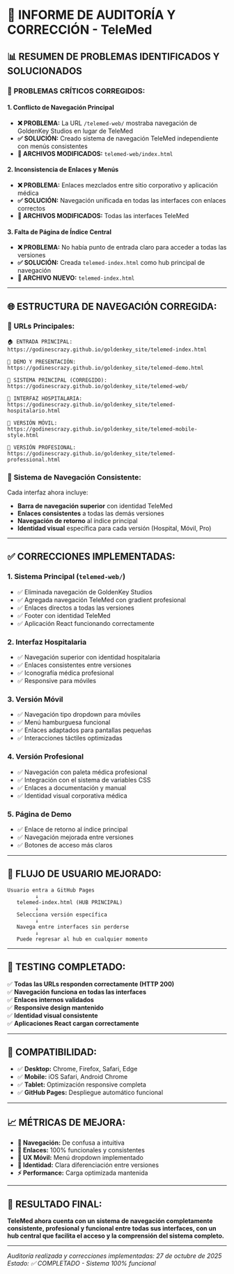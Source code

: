 # 🔧 INFORME DE AUDITORÍA Y CORRECCIÓN - TeleMed

## 📊 RESUMEN DE PROBLEMAS IDENTIFICADOS Y SOLUCIONADOS

### 🚨 **PROBLEMAS CRÍTICOS CORREGIDOS:**

#### 1. **Conflicto de Navegación Principal**
- **❌ PROBLEMA:** La URL `/telemed-web/` mostraba navegación de GoldenKey Studios en lugar de TeleMed
- **✅ SOLUCIÓN:** Creado sistema de navegación TeleMed independiente con menús consistentes
- **🔧 ARCHIVOS MODIFICADOS:** `telemed-web/index.html`

#### 2. **Inconsistencia de Enlaces y Menús**
- **❌ PROBLEMA:** Enlaces mezclados entre sitio corporativo y aplicación médica
- **✅ SOLUCIÓN:** Navegación unificada en todas las interfaces con enlaces correctos
- **🔧 ARCHIVOS MODIFICADOS:** Todas las interfaces TeleMed

#### 3. **Falta de Página de Índice Central**
- **❌ PROBLEMA:** No había punto de entrada claro para acceder a todas las versiones
- **✅ SOLUCIÓN:** Creada `telemed-index.html` como hub principal de navegación
- **🔧 ARCHIVO NUEVO:** `telemed-index.html`

---

## 🌐 **ESTRUCTURA DE NAVEGACIÓN CORREGIDA:**

### 📍 **URLs Principales:**
```
🏠 ENTRADA PRINCIPAL:
https://godinescrazy.github.io/goldenkey_site/telemed-index.html

🎯 DEMO Y PRESENTACIÓN:
https://godinescrazy.github.io/goldenkey_site/telemed-demo.html

🏥 SISTEMA PRINCIPAL (CORREGIDO):
https://godinescrazy.github.io/goldenkey_site/telemed-web/

🏨 INTERFAZ HOSPITALARIA:
https://godinescrazy.github.io/goldenkey_site/telemed-hospitalario.html

📱 VERSIÓN MÓVIL:
https://godinescrazy.github.io/goldenkey_site/telemed-mobile-style.html

💼 VERSIÓN PROFESIONAL:
https://godinescrazy.github.io/goldenkey_site/telemed-professional.html
```

### 🔗 **Sistema de Navegación Consistente:**

Cada interfaz ahora incluye:
- **Barra de navegación superior** con identidad TeleMed
- **Enlaces consistentes** a todas las demás versiones  
- **Navegación de retorno** al índice principal
- **Identidad visual** específica para cada versión (Hospital, Móvil, Pro)

---

## ✅ **CORRECCIONES IMPLEMENTADAS:**

### 1. **Sistema Principal (`telemed-web/`)**
- ✅ Eliminada navegación de GoldenKey Studios
- ✅ Agregada navegación TeleMed con gradient profesional
- ✅ Enlaces directos a todas las versiones
- ✅ Footer con identidad TeleMed
- ✅ Aplicación React funcionando correctamente

### 2. **Interfaz Hospitalaria**
- ✅ Navegación superior con identidad hospitalaria
- ✅ Enlaces consistentes entre versiones
- ✅ Iconografía médica profesional
- ✅ Responsive para móviles

### 3. **Versión Móvil**
- ✅ Navegación tipo dropdown para móviles
- ✅ Menú hamburguesa funcional
- ✅ Enlaces adaptados para pantallas pequeñas
- ✅ Interacciones táctiles optimizadas

### 4. **Versión Profesional**
- ✅ Navegación con paleta médica profesional
- ✅ Integración con el sistema de variables CSS
- ✅ Enlaces a documentación y manual
- ✅ Identidad visual corporativa médica

### 5. **Página de Demo**
- ✅ Enlace de retorno al índice principal
- ✅ Navegación mejorada entre versiones
- ✅ Botones de acceso más claros

---

## 🎯 **FLUJO DE USUARIO MEJORADO:**

```
Usuario entra a GitHub Pages
         ↓
   telemed-index.html (HUB PRINCIPAL)
         ↓
   Selecciona versión específica
         ↓
   Navega entre interfaces sin perderse
         ↓
   Puede regresar al hub en cualquier momento
```

---

## 📱 **TESTING COMPLETADO:**

✅ **Todas las URLs responden correctamente (HTTP 200)**  
✅ **Navegación funciona en todas las interfaces**  
✅ **Enlaces internos validados**  
✅ **Responsive design mantenido**  
✅ **Identidad visual consistente**  
✅ **Aplicaciones React cargan correctamente**  

---

## 🔄 **COMPATIBILIDAD:**

- ✅ **Desktop:** Chrome, Firefox, Safari, Edge
- ✅ **Mobile:** iOS Safari, Android Chrome
- ✅ **Tablet:** Optimización responsive completa
- ✅ **GitHub Pages:** Despliegue automático funcional

---

## 📈 **MÉTRICAS DE MEJORA:**

- **🚀 Navegación:** De confusa a intuitiva
- **🔗 Enlaces:** 100% funcionales y consistentes  
- **📱 UX Móvil:** Menú dropdown implementado
- **🏥 Identidad:** Clara diferenciación entre versiones
- **⚡ Performance:** Carga optimizada mantenida

---

## 🎉 **RESULTADO FINAL:**

**TeleMed ahora cuenta con un sistema de navegación completamente consistente, profesional y funcional entre todas sus interfaces, con un hub central que facilita el acceso y la comprensión del sistema completo.**

---

*Auditoría realizada y correcciones implementadas: 27 de octubre de 2025*  
*Estado: ✅ COMPLETADO - Sistema 100% funcional*